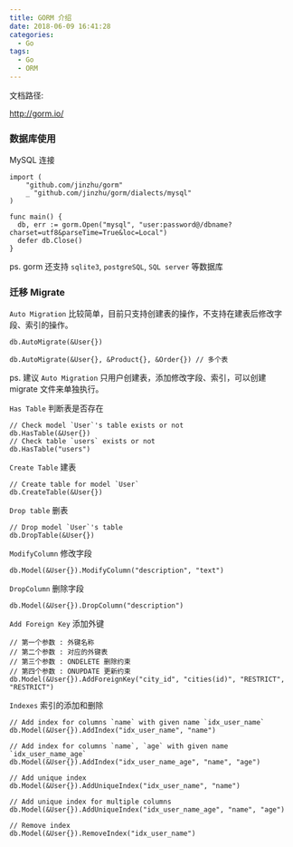 ```yaml
---
title: GORM 介绍
date: 2018-06-09 16:41:28
categories:
  - Go
tags:
  - Go
  - ORM
---
```


文档路径:

http://gorm.io/

### 数据库使用
MySQL 连接

```
import (
    "github.com/jinzhu/gorm"
    _ "github.com/jinzhu/gorm/dialects/mysql"
)

func main() {
  db, err := gorm.Open("mysql", "user:password@/dbname?charset=utf8&parseTime=True&loc=Local")
  defer db.Close()
}
```

ps. gorm 还支持 `sqlite3`, `postgreSQL`, `SQL server` 等数据库

<!--more-->

### 迁移 Migrate
`Auto Migration` 比较简单，目前只支持创建表的操作，不支持在建表后修改字段、索引的操作。

```
db.AutoMigrate(&User{})

db.AutoMigrate(&User{}, &Product{}, &Order{}) // 多个表
```

ps. 建议 `Auto Migration` 只用户创建表，添加修改字段、索引，可以创建 migrate 文件来单独执行。

`Has Table` 判断表是否存在

```
// Check model `User`'s table exists or not
db.HasTable(&User{})
// Check table `users` exists or not
db.HasTable("users")
```

`Create Table` 建表

```
// Create table for model `User`
db.CreateTable(&User{})
```

`Drop table` 删表

```
// Drop model `User`'s table
db.DropTable(&User{})
```

`ModifyColumn` 修改字段

```
db.Model(&User{}).ModifyColumn("description", "text")
```

`DropColumn` 删除字段

```
db.Model(&User{}).DropColumn("description")
```

`Add Foreign Key` 添加外键

```
// 第一个参数 : 外键名称
// 第二个参数 : 对应的外键表
// 第三个参数 : ONDELETE 删除约束
// 第四个参数 : ONUPDATE 更新约束
db.Model(&User{}).AddForeignKey("city_id", "cities(id)", "RESTRICT", "RESTRICT")
```

`Indexes` 索引的添加和删除

```
// Add index for columns `name` with given name `idx_user_name`
db.Model(&User{}).AddIndex("idx_user_name", "name")

// Add index for columns `name`, `age` with given name `idx_user_name_age`
db.Model(&User{}).AddIndex("idx_user_name_age", "name", "age")

// Add unique index
db.Model(&User{}).AddUniqueIndex("idx_user_name", "name")

// Add unique index for multiple columns
db.Model(&User{}).AddUniqueIndex("idx_user_name_age", "name", "age")

// Remove index
db.Model(&User{}).RemoveIndex("idx_user_name")
```